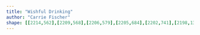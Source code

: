 ```yaml
---
title: "Wishful Drinking"
author: "Carrie Fischer"
shape: [[2214,562],[2209,568],[2206,579],[2205,684],[2202,741],[2198,1360],[2199,1363],[2204,1367],[2225,1365],[2228,1362],[2230,1353],[2230,1264],[2232,1228],[2231,1189],[2233,1169],[2232,1140],[2234,1132],[2233,1113],[2235,1063],[2236,962],[2238,933],[2239,834],[2242,783],[2243,707],[2248,637],[2246,574],[2241,569],[2227,567],[2218,562]]
---
```

